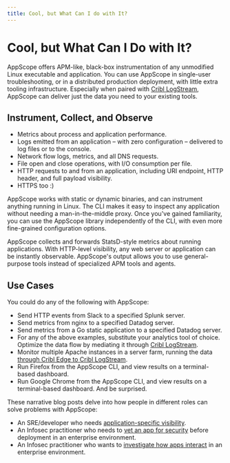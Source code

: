 ```yaml
---
title: Cool, but What Can I do with It?
---
```


# Cool, but What Can I Do with It?

AppScope offers APM-like, black-box instrumentation of any unmodified Linux executable and application. You can use AppScope in single-user troubleshooting, or in a distributed production deployment, with little extra tooling infrastructure. Especially when paired with [Cribl LogStream](https://cribl.io/product/), AppScope can deliver just the data you need to your existing tools.

## Instrument, Collect, and Observe

- Metrics about process and application performance.
- Logs emitted from an application – with zero configuration – delivered to log files or to the console.
- Network flow logs, metrics, and all DNS requests.
- File open and close operations, with I/O consumption per file.
- HTTP requests to and from an application, including URI endpoint, HTTP header, and full payload visibility.
- HTTPS too :)

AppScope works with static or dynamic binaries, and can instrument anything running in Linux. The CLI makes it easy to inspect any application without needing a man-in-the-middle proxy. Once you've gained familiarity, you can use the AppScope library independently of the CLI, with even more fine-grained configuration options.

AppScope collects and forwards StatsD-style metrics about running applications. With HTTP-level visibility, any web server or application can be instantly observable. AppScope's output allows you to use general-purpose tools instead of specialized APM tools and agents.

## Use Cases

You could do any of the following with AppScope:

- Send HTTP events from Slack to a specified Splunk server.
- Send metrics from nginx to a specified Datadog server.
- Send metrics from a Go static application to a specified Datadog server.
- For any of the above examples, substitute your analytics tool of choice. Optimize the data flow by mediating it through [Cribl LogStream](https://cribl.io/product/).
- Monitor multiple Apache instances in a server farm, running the data [through Cribl Edge to Cribl LogStream](/docs/cribl-integration#scaling-scoped-processes).
- Run Firefox from the AppScope CLI, and view results on a terminal-based dashboard.
- Run Google Chrome from the AppScope CLI, and view results on a terminal-based dashboard. And be surprised.

These narrative blog posts delve into how people in different roles can solve problems with AppScope:

- An SRE/developer who needs [application-specific visibility](https://cribl.io/blog/appscope-1-0-changing-the-game-for-sres-and-devs/).
- An Infosec practitioner who needs to [vet an app for security](https://cribl.io/blog/appscope-1-0-changing-the-game-for-infosec-part-1/) before deployment in an enterprise environment.
- An Infosec practitioner who wants to [investigate how apps interact](https://cribl.io/blog/appscope-1-0-changing-the-game-for-infosec-part-2/) in an enterprise environment.
  